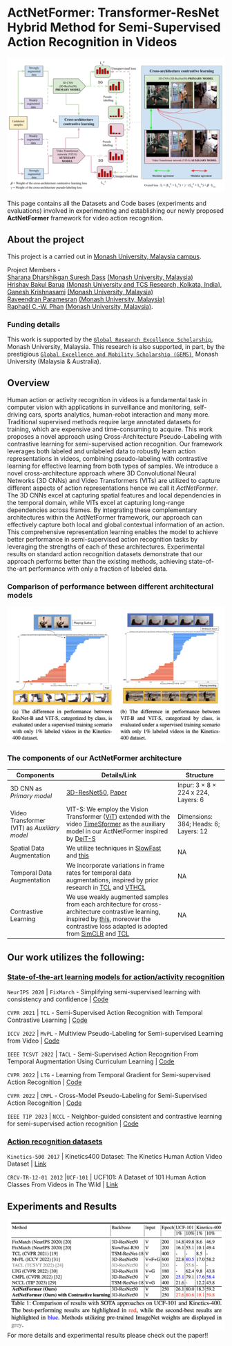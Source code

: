 # ActNetFormer: Transformer-ResNet Hybrid Method for Semi-Supervised Action Recognition in Videos

![My Image](assets/ICPR-24.png)

This page contains all the Datasets and Code bases (experiments and evaluations) involved in experimenting and establishing our newly proposed **ActNetFormer** framework for video action recognition.

## About the project

This project is a carried out in [Monash University, Malaysia campus](https://www.monash.edu.my/).

Project Members -                                                                                                                                                                                                                                                                      
[Sharana Dharshikgan Suresh Dass](https://www.linkedin.com/in/sharana-dharshikgan-suresh-dass-361167191/?originalSubdomain=my) [(Monash University, Malaysia)](https://www.monash.edu.my/)                                                                                             
[Hrishav Bakul Barua](https://www.researchgate.net/profile/Hrishav-Barua)  [(Monash University and TCS Research, Kolkata, India)](https://www.tcs.com/research-and-innovation),                                                                                                         
[Ganesh Krishnasami](https://research.monash.edu/en/persons/ganesh-krishnasamy) [(Monash University, Malaysia)](https://www.monash.edu.my/)                                                                                                                                         
[Raveendran Paramesran](https://scholar.google.com.my/citations?user=NIbyoq0AAAAJ&hl=en) [(Monash University, Malaysia)](https://www.monash.edu.my/)                                                                                                                                   
[Raphaël C.-W. Phan](https://scholar.google.com/citations?user=wR84XY1kACcC&hl=en) [(Monash University, Malaysia)](https://www.monash.edu.my/).                                                                                   


### Funding details
This work is supported by the [`Global Research Excellence Scholarship`](https://www.monash.edu.my/student-services/financial-assistance/postgraduate-scholarships/merit-scholarships), Monash University, Malaysia. This research is also supported, in part, by the prestigious [`Global Excellence and Mobility Scholarship (GEMS)`](https://www.monash.edu.my/research/support-and-scholarships/gems-scholarship), Monash University (Malaysia & Australia).

## Overview
Human action or activity recognition in videos is a fundamental task in computer vision with applications in surveillance and monitoring, self-driving cars, sports analytics, human-robot interaction and many more. Traditional supervised methods require large annotated datasets for training, which are expensive and time-consuming to acquire. This work proposes a novel approach using Cross-Architecture Pseudo-Labeling with contrastive learning for semi-supervised action recognition. Our framework leverages both labeled and unlabeled data to robustly learn action representations in videos, combining pseudo-labeling with contrastive learning for effective learning from both types of samples. We introduce a novel cross-architecture approach where 3D Convolutional Neural Networks (3D CNNs) and Video Transformers (VITs) are utilized to capture different aspects of action representations hence we call it *ActNetFormer*. The 3D CNNs excel at capturing spatial features and local dependencies in the temporal domain, while VITs excel at capturing long-range dependencies across frames. By integrating these complementary architectures within the ActNetFormer framework, our approach can effectively capture both local and global contextual information of an action. This comprehensive representation learning enables the model to achieve better performance in semi-supervised action recognition tasks by leveraging the strengths of each of these architectures. Experimental results on standard action recognition datasets demonstrate that our approach performs better than the existing methods, achieving state-of-the-art performance with only a fraction of labeled data.

### Comparison of performance between different architectural models

![My Image](assets/compare.png)

### The components of our ActNetFormer architecture

| Components       |    Details/Link     | Structure | 
| ------------- | ------------- | ------------- |
| 3D CNN as *Primary model* | [3D-ResNet50](https://github.com/kenshohara/3D-ResNets-PyTorch), [Paper](https://ieeexplore.ieee.org/document/9008780) | Inpur: 3 × 8 × 224 x 224, Layers: 6 |
| Video Transformer (VIT) as *Auxiliary model* | VIT-S: We employ the Vision Transformer ([ViT](https://paperswithcode.com/paper/an-image-is-worth-16x16-words-transformers-1)) extended with the video [TimeSformer](https://github.com/facebookresearch/TimeSformer) as the auxiliary model in our ActNetFormer inspired by [DeiT-S](https://paperswithcode.com/paper/training-data-efficient-image-transformers)| Dimensions: 384; Heads: 6; Layers: 12 | 
| Spatial Data Augmentation| We utilize techniques in [SlowFast](https://github.com/facebookresearch/SlowFast) and [this](https://github.com/facebookresearch/video-nonlocal-net)| NA |
| Temporal Data Augmentation| We incorporate variations in frame rates for temporal data augmentations, inspired by prior research in [TCL](https://github.com/CVIR/TCL) and [VTHCL](https://github.com/decisionforce/VTHCL) | NA |
| Contrastive Learning| We use weakly augmented samples from each architecture for cross-architecture contrastive learning, inspired by [this](https://github.com/lambert-x/video-semisup), moreover the contrastive loss adapted is adopted from [SimCLR](https://github.com/google-research/simclr) and [TCL](https://cvir.github.io/TCL/)| NA |



## Our work utilizes the following:


### <ins>State-of-the-art learning models for action/activity recognition</ins>

`NeurIPS 2020` | `FixMarch` - Simplifying semi-supervised learning with consistency and confidence | [Code](https://github.com/google-research/fixmatch)

`CVPR 2021` | `TCL` - Semi-Supervised Action Recognition with Temporal Contrastive Learning | [Code](https://github.com/CVIR/TCL)

`ICCV 2022` | `MvPL` - Multiview Pseudo-Labeling for Semi-supervised Learning from Video | [Code](https://openaccess.thecvf.com/content/ICCV2021/papers/Xiong_Multiview_Pseudo-Labeling_for_Semi-Supervised_Learning_From_Video_ICCV_2021_paper.pdf)

`IEEE TCSVT 2022` | `TACL` - Semi-Supervised Action Recognition From Temporal Augmentation Using Curriculum Learning | [Code](https://ieeexplore.ieee.org/document/9904603)

`CVPR 2022` | `LTG` - Learning from Temporal Gradient for Semi-supervised Action Recognition | [Code](https://github.com/lambert-x/video-semisup)

`CVPR 2022` | `CMPL` - Cross-Model Pseudo-Labeling for Semi-Supervised Action Recognition | [Code](https://justimyhxu.github.io/projects/cmpl/)

`IEEE TIP 2023` | `NCCL` - Neighbor-guided consistent and contrastive learning for semi-supervised action recognition | [Code](https://ieeexplore.ieee.org/document/10100655)

### <ins>Action recognition datasets</ins>

 `Kinetics-500 2017` | Kinetics400 Dataset: The Kinetics Human Action Video Dataset | [Link](https://github.com/cvdfoundation/kinetics-dataset)

`CRCV-TR-12-01 2012` |`UCF-101` | UCF101: A Dataset of 101 Human Action Classes From Videos in The Wild | [Link](https://www.crcv.ucf.edu/data/UCF101.php) 

## Experiments and Results

![My Image](assets/results.png)
For more details and experimental results please check out the paper!!
